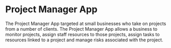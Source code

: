 # Project Manager App
The Project Manager App targeted at small businesses who take on projects from a number of clients. 
The Project Manager App allows a business to monitor projects, assign staff resources to those projects, assign tasks to resources linked to a project and manage risks associated with the project.
